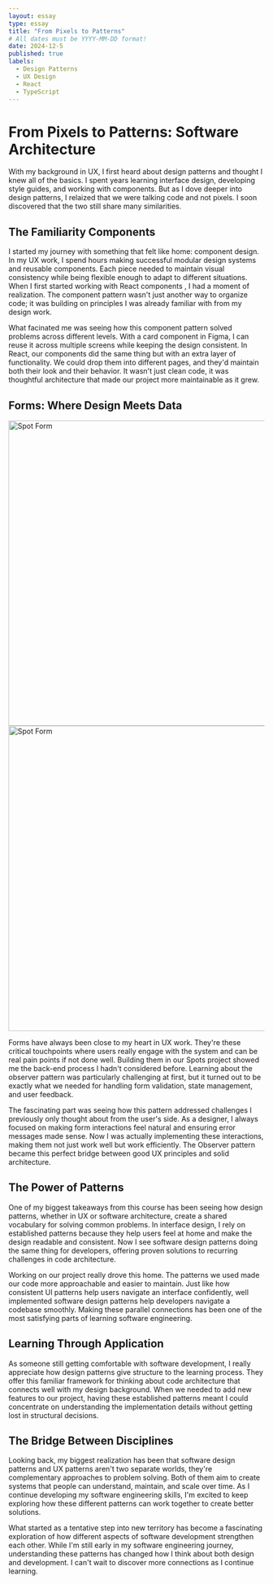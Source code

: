 ```yaml
---
layout: essay
type: essay
title: "From Pixels to Patterns"
# All dates must be YYYY-MM-DD format!
date: 2024-12-5
published: true
labels:
  - Design Patterns
  - UX Design
  - React
  - TypeScript
---
```


# From Pixels to Patterns: Software Architecture

With my background in UX, I first heard about design patterns and thought I knew all of the basics. I spent years learning interface design, developing style guides, and working with components. But as I dove deeper into design patterns, I relaized that we were talking code and not pixels. I soon discovered that the two still share many similarities.

## The Familiarity Components

I started my journey with something that felt like home: component design. In my UX work, I spend hours making successful modular design systems and reusable components. Each piece needed to maintain visual consistency while being flexible enough to adapt to different situations. When I first started working with React components , I had a moment of realization. The component pattern wasn't just another way to organize code; it was building on principles I was already familiar with from my design work.

What facinated me was seeing how this component pattern solved problems across different levels. With a card component in Figma, I can reuse it across multiple screens while keeping the design consistent. In React, our components did the same thing but with an extra layer of functionality. We could drop them into different pages, and they'd maintain both their look and their behavior. It wasn't just clean code, it was thoughtful architecture that made our project more maintainable as it grew. 

## Forms: Where Design Meets Data

<img src="add-spot.png" alt="Spot Form" width="600"/>
<img src="/images/add-spot.png" alt="Spot Form" width="600"/>

Forms have always been close to my heart in UX work. They're these critical touchpoints where users really engage with the system and can be real pain points if not done well. Building them in our Spots project showed me the back-end process I hadn't considered before. Learning about the observer pattern was particularly challenging at first, but it turned out to be exactly what we needed for handling form validation, state management, and user feedback.

The fascinating part was seeing how this pattern addressed challenges I previously only thought about from the user's side. As a designer, I always focused on making form interactions feel natural and ensuring error messages made sense. Now I was actually implementing these interactions, making them not just work well but work efficiently. The Observer pattern became this perfect bridge between good UX principles and solid architecture.

## The Power of Patterns

One of my biggest takeaways from this course has been seeing how design patterns, whether in UX or software architecture, create a shared vocabulary for solving common problems. In interface design, I rely on established patterns because they help users feel at home and make the design readable and consistent. Now I see software design patterns doing the same thing for developers, offering proven solutions to recurring challenges in code architecture.

Working on our project really drove this home. The patterns we used made our code more approachable and easier to maintain. Just like how consistent UI patterns help users navigate an interface confidently, well implemented software design patterns help developers navigate a codebase smoothly. Making these parallel connections has been one of the most satisfying parts of learning software engineering.

## Learning Through Application

As someone still getting comfortable with software development, I really appreciate how design patterns give structure to the learning process. They offer this familiar framework for thinking about code architecture that connects well with my design background. When we needed to add new features to our project, having these established patterns meant I could concentrate on understanding the implementation details without getting lost in structural decisions.

## The Bridge Between Disciplines

Looking back, my biggest realization has been that software design patterns and UX patterns aren't two separate worlds, they're complementary approaches to problem solving. Both of them aim to create systems that people can understand, maintain, and scale over time. As I continue developing my software engineering skills, I'm excited to keep exploring how these different patterns can work together to create better solutions.

What started as a tentative step into new territory has become a fascinating exploration of how different aspects of software development strengthen each other. While I'm still early in my software engineering journey, understanding these patterns has changed how I think about both design and development. I can't wait to discover more connections as I continue learning.